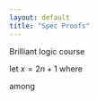 ```yaml
---
layout: default
title: "Spec Proofs"
---
```


Brilliant logic course

let $x = 2n + 1$ where 

among